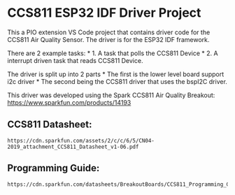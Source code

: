 
# CCS811 ESP32 IDF Driver Project

This a PIO extension VS Code project that contains driver code for the CCS811 Air Quality Sensor.
The driver is for the ESP32 IDF framework.

There are 2 example tasks:
    * 1. A task that polls the CCS811 Device
    * 2. A interrupt driven task that reads CCS811 Device.


The driver is split up into 2 parts
    * The first is the lower level board support i2c driver
    * The second being the CCS811 driver that uses the bspI2C driver.


This driver was developed using the Spark CCS811 Air Quality Breakout:
https://www.sparkfun.com/products/14193


## CCS811 Datasheet:
    https://cdn.sparkfun.com/assets/2/c/c/6/5/CN04-2019_attachment_CCS811_Datasheet_v1-06.pdf

## Programming Guide:
    https://cdn.sparkfun.com/datasheets/BreakoutBoards/CCS811_Programming_Guide.pdf
